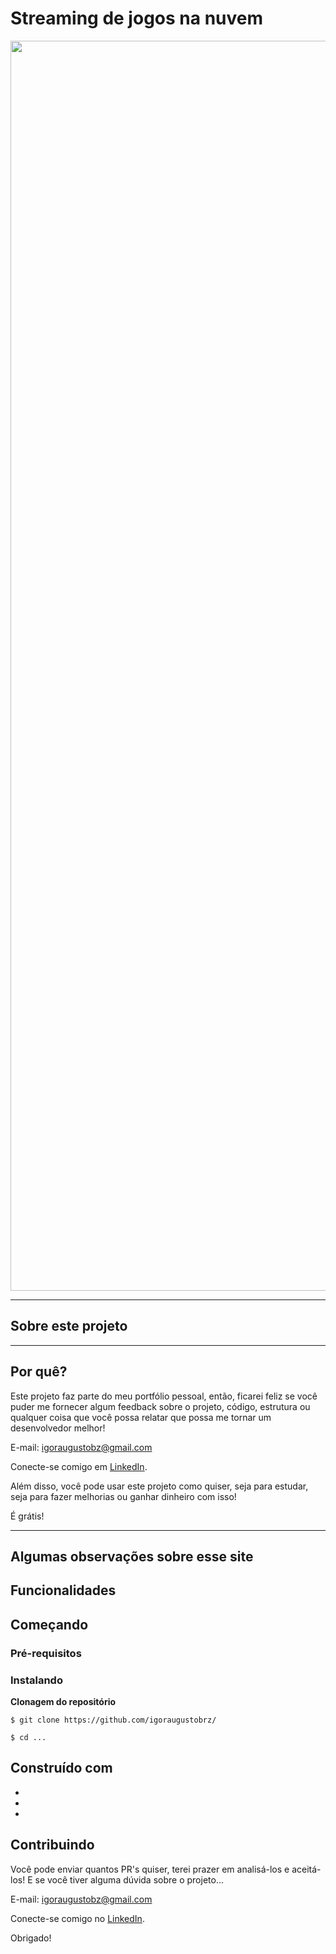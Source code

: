 # Streaming de jogos na nuvem
<div align="center">
<img src="" width="2000px" alt="Imagem do site"/>
</div>

---

## Sobre este projeto

---

## Por quê?

Este projeto faz parte do meu portfólio pessoal, então, ficarei feliz se você puder me fornecer algum feedback sobre o projeto, código, estrutura ou qualquer coisa que você possa relatar que possa me tornar um desenvolvedor melhor!

E-mail: igoraugustobz@gmail.com

Conecte-se comigo em [LinkedIn](https://www.linkedin.com/in/igoraugustobrz/).

Além disso, você pode usar este projeto como quiser, seja para estudar, seja para fazer melhorias ou ganhar dinheiro com isso!

É grátis!

---

## Algumas observações sobre esse site


## Funcionalidades

## Começando 

### Pré-requisitos

### Instalando

**Clonagem do repositório**

```
$ git clone https://github.com/igoraugustobrz/

$ cd ...
```
## Construído com 

-
-
-

## Contribuindo 

Você pode enviar quantos PR's quiser, terei prazer em analisá-los e aceitá-los! E se você tiver alguma dúvida sobre o projeto...

E-mail: igoraugustobz@gmail.com

Conecte-se comigo no [LinkedIn](https://www.linkedin.com/in/igoraugustobrz/).

Obrigado!